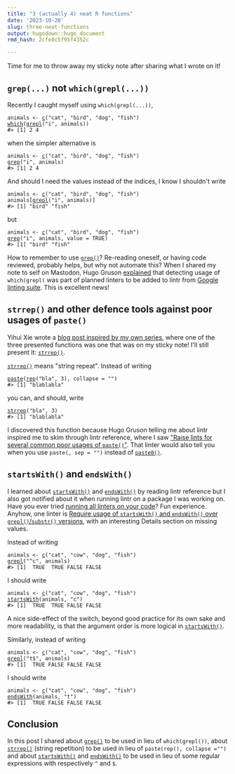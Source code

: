 ```yaml
---
title: "3 (actually 4) neat R functions"
date: '2023-10-20'
slug: three-neat-functions
output: hugodown::hugo_document
rmd_hash: 2cfe0c5f95f4352c

---
```


Time for me to throw away my sticky note after sharing what I wrote on it!

## `grep(...)` not `which(grepl(...))`

Recently I caught myself using `which(grepl(...))`,

<div class="highlight">

<pre class='chroma'><code class='language-r' data-lang='r'><span><span class='nv'>animals</span> <span class='o'>&lt;-</span> <span class='nf'><a href='https://rdrr.io/r/base/c.html'>c</a></span><span class='o'>(</span><span class='s'>"cat"</span>, <span class='s'>"bird"</span>, <span class='s'>"dog"</span>, <span class='s'>"fish"</span><span class='o'>)</span></span>
<span><span class='nf'><a href='https://rdrr.io/r/base/which.html'>which</a></span><span class='o'>(</span><span class='nf'><a href='https://rdrr.io/r/base/grep.html'>grepl</a></span><span class='o'>(</span><span class='s'>"i"</span>, <span class='nv'>animals</span><span class='o'>)</span><span class='o'>)</span></span>
<span><span class='c'>#&gt; [1] 2 4</span></span>
<span></span></code></pre>

</div>

when the simpler alternative is

<div class="highlight">

<pre class='chroma'><code class='language-r' data-lang='r'><span><span class='nv'>animals</span> <span class='o'>&lt;-</span> <span class='nf'><a href='https://rdrr.io/r/base/c.html'>c</a></span><span class='o'>(</span><span class='s'>"cat"</span>, <span class='s'>"bird"</span>, <span class='s'>"dog"</span>, <span class='s'>"fish"</span><span class='o'>)</span></span>
<span><span class='nf'><a href='https://rdrr.io/r/base/grep.html'>grep</a></span><span class='o'>(</span><span class='s'>"i"</span>, <span class='nv'>animals</span><span class='o'>)</span></span>
<span><span class='c'>#&gt; [1] 2 4</span></span>
<span></span></code></pre>

</div>

And should I need the values instead of the indices, I know I shouldn't write

<div class="highlight">

<pre class='chroma'><code class='language-r' data-lang='r'><span><span class='nv'>animals</span> <span class='o'>&lt;-</span> <span class='nf'><a href='https://rdrr.io/r/base/c.html'>c</a></span><span class='o'>(</span><span class='s'>"cat"</span>, <span class='s'>"bird"</span>, <span class='s'>"dog"</span>, <span class='s'>"fish"</span><span class='o'>)</span></span>
<span><span class='nv'>animals</span><span class='o'>[</span><span class='nf'><a href='https://rdrr.io/r/base/grep.html'>grepl</a></span><span class='o'>(</span><span class='s'>"i"</span>, <span class='nv'>animals</span><span class='o'>)</span><span class='o'>]</span></span>
<span><span class='c'>#&gt; [1] "bird" "fish"</span></span>
<span></span></code></pre>

</div>

but

<div class="highlight">

<pre class='chroma'><code class='language-r' data-lang='r'><span><span class='nv'>animals</span> <span class='o'>&lt;-</span> <span class='nf'><a href='https://rdrr.io/r/base/c.html'>c</a></span><span class='o'>(</span><span class='s'>"cat"</span>, <span class='s'>"bird"</span>, <span class='s'>"dog"</span>, <span class='s'>"fish"</span><span class='o'>)</span></span>
<span><span class='nf'><a href='https://rdrr.io/r/base/grep.html'>grep</a></span><span class='o'>(</span><span class='s'>"i"</span>, <span class='nv'>animals</span>, value <span class='o'>=</span> <span class='kc'>TRUE</span><span class='o'>)</span></span>
<span><span class='c'>#&gt; [1] "bird" "fish"</span></span>
<span></span></code></pre>

</div>

How to remember to use [`grep()`](https://rdrr.io/r/base/grep.html)? Re-reading oneself, or having code reviewed, probably helps, but why not automate this? When I shared my note to self on Mastodon, Hugo Gruson [explained](https://mastodon.social/deck/@grusonh/111181373365621067) that detecting usage of `which(grepl(` was part of planned linters to be added to lintr from [Google linting suite](https://github.com/r-lib/lintr/issues/884). This is excellent news!

## `strrep()` and other defence tools against poor usages of `paste()`

Yihui Xie wrote a [blog post inspired by my own series](https://yihui.org/en/2023/10/three-functions/), where one of the three presented functions was one that was on my sticky note! I'll still present it: [`strrep()`](https://rdrr.io/r/base/strrep.html).

[`strrep()`](https://rdrr.io/r/base/strrep.html) means "string repeat". Instead of writing

<div class="highlight">

<pre class='chroma'><code class='language-r' data-lang='r'><span><span class='nf'><a href='https://rdrr.io/r/base/paste.html'>paste</a></span><span class='o'>(</span><span class='nf'><a href='https://rdrr.io/r/base/rep.html'>rep</a></span><span class='o'>(</span><span class='s'>"bla"</span>, <span class='m'>3</span><span class='o'>)</span>, collapse <span class='o'>=</span> <span class='s'>""</span><span class='o'>)</span></span>
<span><span class='c'>#&gt; [1] "blablabla"</span></span>
<span></span></code></pre>

</div>

you can, and should, write

<div class="highlight">

<pre class='chroma'><code class='language-r' data-lang='r'><span><span class='nf'><a href='https://rdrr.io/r/base/strrep.html'>strrep</a></span><span class='o'>(</span><span class='s'>"bla"</span>, <span class='m'>3</span><span class='o'>)</span></span>
<span><span class='c'>#&gt; [1] "blablabla"</span></span>
<span></span></code></pre>

</div>

I discovered this function because Hugo Gruson telling me about lintr inspired me to skim through lintr reference, where I saw ["Raise lints for several common poor usages of `paste()`"](https://lintr.r-lib.org/reference/paste_linter.html). That linter would also tell you when you use `paste(, sep = "")` instead of [`paste0()`](https://rdrr.io/r/base/paste.html).

## `startsWith()` and `endsWith()`

I learned about [`startsWith()`](https://rdrr.io/r/base/startsWith.html) and [`endsWith()`](https://rdrr.io/r/base/startsWith.html) by reading lintr reference but I also got notified about it when running lintr on a package I was working on. Have you ever tried [running all linters on your code](https://github.com/r-lib/lintr/issues/1482#issuecomment-1198590483)? Fun experience. Anyhow, one linter is [Require usage of `startsWith()` and `endsWith()` over `grepl()`/`substr()` versions](https://lintr.r-lib.org/reference/string_boundary_linter.html), with an interesting Details section on missing values.

Instead of writing

<div class="highlight">

<pre class='chroma'><code class='language-r' data-lang='r'><span><span class='nv'>animals</span> <span class='o'>&lt;-</span> <span class='nf'><a href='https://rdrr.io/r/base/c.html'>c</a></span><span class='o'>(</span><span class='s'>"cat"</span>, <span class='s'>"cow"</span>, <span class='s'>"dog"</span>, <span class='s'>"fish"</span><span class='o'>)</span></span>
<span><span class='nf'><a href='https://rdrr.io/r/base/grep.html'>grepl</a></span><span class='o'>(</span><span class='s'>"^c"</span>, <span class='nv'>animals</span><span class='o'>)</span></span>
<span><span class='c'>#&gt; [1]  TRUE  TRUE FALSE FALSE</span></span>
<span></span></code></pre>

</div>

I should write

<div class="highlight">

<pre class='chroma'><code class='language-r' data-lang='r'><span><span class='nv'>animals</span> <span class='o'>&lt;-</span> <span class='nf'><a href='https://rdrr.io/r/base/c.html'>c</a></span><span class='o'>(</span><span class='s'>"cat"</span>, <span class='s'>"cow"</span>, <span class='s'>"dog"</span>, <span class='s'>"fish"</span><span class='o'>)</span></span>
<span><span class='nf'><a href='https://rdrr.io/r/base/startsWith.html'>startsWith</a></span><span class='o'>(</span><span class='nv'>animals</span>, <span class='s'>"c"</span><span class='o'>)</span></span>
<span><span class='c'>#&gt; [1]  TRUE  TRUE FALSE FALSE</span></span>
<span></span></code></pre>

</div>

A nice side-effect of the switch, beyond good practice for its own sake and more readability, is that the argument order is more logical in [`startsWith()`](https://rdrr.io/r/base/startsWith.html).

Similarly, instead of writing

<div class="highlight">

<pre class='chroma'><code class='language-r' data-lang='r'><span><span class='nv'>animals</span> <span class='o'>&lt;-</span> <span class='nf'><a href='https://rdrr.io/r/base/c.html'>c</a></span><span class='o'>(</span><span class='s'>"cat"</span>, <span class='s'>"cow"</span>, <span class='s'>"dog"</span>, <span class='s'>"fish"</span><span class='o'>)</span></span>
<span><span class='nf'><a href='https://rdrr.io/r/base/grep.html'>grepl</a></span><span class='o'>(</span><span class='s'>"t$"</span>, <span class='nv'>animals</span><span class='o'>)</span></span>
<span><span class='c'>#&gt; [1]  TRUE FALSE FALSE FALSE</span></span>
<span></span></code></pre>

</div>

I should write

<div class="highlight">

<pre class='chroma'><code class='language-r' data-lang='r'><span><span class='nv'>animals</span> <span class='o'>&lt;-</span> <span class='nf'><a href='https://rdrr.io/r/base/c.html'>c</a></span><span class='o'>(</span><span class='s'>"cat"</span>, <span class='s'>"cow"</span>, <span class='s'>"dog"</span>, <span class='s'>"fish"</span><span class='o'>)</span></span>
<span><span class='nf'><a href='https://rdrr.io/r/base/startsWith.html'>endsWith</a></span><span class='o'>(</span><span class='nv'>animals</span>, <span class='s'>"t"</span><span class='o'>)</span></span>
<span><span class='c'>#&gt; [1]  TRUE FALSE FALSE FALSE</span></span>
<span></span></code></pre>

</div>

## Conclusion

In this post I shared about [`grep()`](https://rdrr.io/r/base/grep.html) to be used in lieu of `which(grepl())`, about [`strrep()`](https://rdrr.io/r/base/strrep.html) (string repetition) to be used in lieu of `paste(rep(), collapse ="")` and about [`startsWith()`](https://rdrr.io/r/base/startsWith.html) and [`endsWith()`](https://rdrr.io/r/base/startsWith.html) to be used in lieu of some regular expressions with respectively `^` and `$`.

